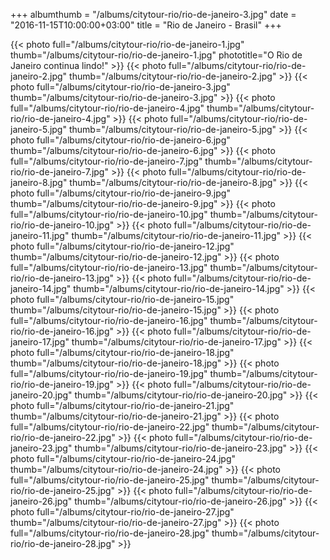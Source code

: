 +++
albumthumb = "/albums/citytour-rio/rio-de-janeiro-3.jpg"
date = "2016-11-15T10:00:00+03:00"
title = "Rio de Janeiro - Brasil"
+++

{{< photo full="/albums/citytour-rio/rio-de-janeiro-1.jpg" thumb="/albums/citytour-rio/rio-de-janeiro-1.jpg" 
phototitle="O Rio de Janeiro continua lindo!" >}}
{{< photo full="/albums/citytour-rio/rio-de-janeiro-2.jpg" 
         thumb="/albums/citytour-rio/rio-de-janeiro-2.jpg"  >}}
{{< photo full="/albums/citytour-rio/rio-de-janeiro-3.jpg" 
         thumb="/albums/citytour-rio/rio-de-janeiro-3.jpg"  >}}
{{< photo full="/albums/citytour-rio/rio-de-janeiro-4.jpg" 
         thumb="/albums/citytour-rio/rio-de-janeiro-4.jpg"  >}}
{{< photo full="/albums/citytour-rio/rio-de-janeiro-5.jpg" 
         thumb="/albums/citytour-rio/rio-de-janeiro-5.jpg"  >}}
{{< photo full="/albums/citytour-rio/rio-de-janeiro-6.jpg" 
         thumb="/albums/citytour-rio/rio-de-janeiro-6.jpg"  >}}
{{< photo full="/albums/citytour-rio/rio-de-janeiro-7.jpg" 
         thumb="/albums/citytour-rio/rio-de-janeiro-7.jpg"  >}}
{{< photo full="/albums/citytour-rio/rio-de-janeiro-8.jpg" 
         thumb="/albums/citytour-rio/rio-de-janeiro-8.jpg"  >}}
{{< photo full="/albums/citytour-rio/rio-de-janeiro-9.jpg" 
         thumb="/albums/citytour-rio/rio-de-janeiro-9.jpg"  >}}
{{< photo full="/albums/citytour-rio/rio-de-janeiro-10.jpg" 
         thumb="/albums/citytour-rio/rio-de-janeiro-10.jpg"  >}}
{{< photo full="/albums/citytour-rio/rio-de-janeiro-11.jpg" 
         thumb="/albums/citytour-rio/rio-de-janeiro-11.jpg"  >}}
{{< photo full="/albums/citytour-rio/rio-de-janeiro-12.jpg" 
         thumb="/albums/citytour-rio/rio-de-janeiro-12.jpg"  >}}
{{< photo full="/albums/citytour-rio/rio-de-janeiro-13.jpg" 
         thumb="/albums/citytour-rio/rio-de-janeiro-13.jpg"  >}}
{{< photo full="/albums/citytour-rio/rio-de-janeiro-14.jpg" 
         thumb="/albums/citytour-rio/rio-de-janeiro-14.jpg"  >}}
{{< photo full="/albums/citytour-rio/rio-de-janeiro-15.jpg" 
         thumb="/albums/citytour-rio/rio-de-janeiro-15.jpg"  >}}
{{< photo full="/albums/citytour-rio/rio-de-janeiro-16.jpg" 
         thumb="/albums/citytour-rio/rio-de-janeiro-16.jpg"  >}}
{{< photo full="/albums/citytour-rio/rio-de-janeiro-17.jpg" 
         thumb="/albums/citytour-rio/rio-de-janeiro-17.jpg"  >}}
{{< photo full="/albums/citytour-rio/rio-de-janeiro-18.jpg" 
         thumb="/albums/citytour-rio/rio-de-janeiro-18.jpg"  >}}
{{< photo full="/albums/citytour-rio/rio-de-janeiro-19.jpg" 
         thumb="/albums/citytour-rio/rio-de-janeiro-19.jpg"  >}}
{{< photo full="/albums/citytour-rio/rio-de-janeiro-20.jpg" 
         thumb="/albums/citytour-rio/rio-de-janeiro-20.jpg"  >}}
{{< photo full="/albums/citytour-rio/rio-de-janeiro-21.jpg" 
         thumb="/albums/citytour-rio/rio-de-janeiro-21.jpg"  >}}
{{< photo full="/albums/citytour-rio/rio-de-janeiro-22.jpg" 
         thumb="/albums/citytour-rio/rio-de-janeiro-22.jpg"  >}}
{{< photo full="/albums/citytour-rio/rio-de-janeiro-23.jpg" 
         thumb="/albums/citytour-rio/rio-de-janeiro-23.jpg"  >}}
{{< photo full="/albums/citytour-rio/rio-de-janeiro-24.jpg" 
         thumb="/albums/citytour-rio/rio-de-janeiro-24.jpg"  >}}
{{< photo full="/albums/citytour-rio/rio-de-janeiro-25.jpg" 
         thumb="/albums/citytour-rio/rio-de-janeiro-25.jpg"  >}}
{{< photo full="/albums/citytour-rio/rio-de-janeiro-26.jpg" 
         thumb="/albums/citytour-rio/rio-de-janeiro-26.jpg"  >}}
{{< photo full="/albums/citytour-rio/rio-de-janeiro-27.jpg" 
         thumb="/albums/citytour-rio/rio-de-janeiro-27.jpg"  >}}
{{< photo full="/albums/citytour-rio/rio-de-janeiro-28.jpg" 
         thumb="/albums/citytour-rio/rio-de-janeiro-28.jpg"  >}}
